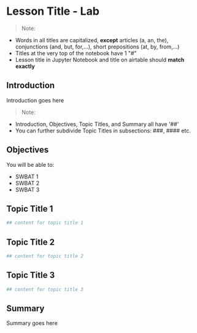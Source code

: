 
# Lesson Title - Lab

> Note: 
- Words in all titles are capitalized, **except** articles (a, an, the), conjunctions (and, but, for,...), short prepositions (at, by, from,...)
- Titles at the very top of the notebook have 1 "#"
- Lesson title in Jupyter Notebook and title on airtable should **match exactly**

## Introduction
Introduction goes here

> Note: 
  - Introduction, Objectives, Topic Titles, and Summary all have '##'
  - You can further subdivide Topic Titles in subsections: ###, #### etc.

## Objectives
You will be able to: 
* SWBAT 1
* SWBAT 2
* SWBAT 3

## Topic Title 1


```python
## content for topic title 1
```

## Topic Title 2


```python
## content for topic title 2
```

## Topic Title 3


```python
## content for topic title 3
```

## Summary
Summary goes here
